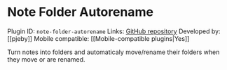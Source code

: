 # Note Folder Autorename

Plugin ID: `note-folder-autorename`
Links: [GitHub repository](https://github.com/pjeby/note-folder-autorename)
Developed by: [[pjeby]]
Mobile compatible: [[Mobile-compatible plugins|Yes]]

Turn notes into folders and automaticaly move/rename their folders when they move or are renamed.
